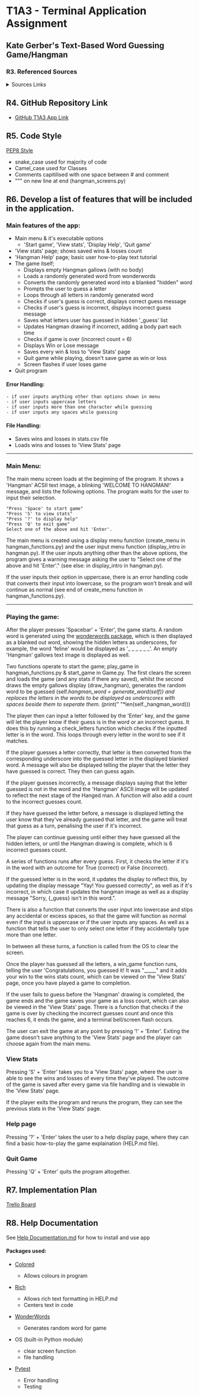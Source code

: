 # T1A3 - Terminal Application Assignment
## Kate Gerber's Text-Based Word Guessing Game/Hangman

### R3. Referenced Sources
<details>
<summary>Sources Links</summary>

- [Hangman image](https://www.google.com/search?sca_esv=f807be754d1cd3a2&q=hangman&tbm=isch&source=lnms&sa=X&sqi=2&ved=2ahUKEwih9L3pmuiFAxV1T2wGHUMWBMQQ0pQJegQICRAB&biw=1248&bih=662&dpr=2#imgrc=ecE6rYqZmYlRfM)
- [Image to ASCII Art converter](https://www.asciiart.eu/image-to-ascii?fbclid=IwZXh0bgNhZW0CMTAAAR08yyg_svulntnc3UI1XGw2Wuea9jSeOVbfEflhgXi45hgDOFl291kq2kU_aem_AYbxnqkTaRass8EeeWkuXmK7GzCK-6BE5pAZXviP1cAcJ4KOZkJbZhByOkrExaD7ADyerPMrMyRvi4z_Nrka2rEt)
- [Strip code](https://www.w3schools.com/python/ref_string_strip.asp)
- [wonderwords](https://pypi.org/project/wonderwords/)
- [Pytest](https://semaphoreci.com/community/tutorials/testing-python-applications-with-pytest?fbclid=IwZXh0bgNhZW0CMTAAAR0R5irQ4ivfQU9jiogdVaP1VLqV8zg-dSEs9-kYAQsykKWJ6BQYcn16IJo_aem_AYbatc_krk9xhKD0S8a02RKU8GCWbZlcF2zQ0kljdqGmdtt0QFVlcm85t2tK5oYdz2QvPmBrRlCDBfIQq7VcJjuX)
- [Rich](https://github.com/Textualize/rich)
- [Colored](https://dslackw.gitlab.io/colored/)

</details>

## R4. GitHub Repository Link
- [GitHub T1A3 App Link](https://github.com/k8-g/T1A3-App)

## R5. Code Style
[PEP8 Style](https://peps.python.org/pep-0008/)
- snake_case used for majority of code
- Camel_case used for Classes
- Comments capitilised with one space between # and comment
- """ on new line at end (hangman_screens.py)

## R6. Develop a list of features that will be included in the application. 

### Main features of the app:
- Main menu & it's executable options
    - 'Start game', 'View stats', 'Display Help', 'Quit game'
- 'View stats' page; shows saved wins & losses count
- 'Hangman Help' page; basic user how-to-play text tutorial
- The game itself; 
    - Displays empty Hangman gallows (with no body)
    - Loads a randomly generated word from wonderwords
    - Converts the randomly generated word into a blanked "hidden" word
    - Prompts the user to guess a letter
    - Loops through all letters in randomly generated word
    - Checks if user's guess is correct, displays correct guess message 
    - Checks if user's guess is incorrect, displays incorrect guess message
    - Saves what letters user has guessed in hidden '_guess' list
    - Updates Hangman drawing if incorrect, adding a body part each time
    - Checks if game is over (incorrect count = 6)
    - Displays Win or Lose message
    - Saves every win & loss to 'View Stats' page
    - Quit game while playing, doesn't save game as win or loss
    - Screen flashes if user loses game
- Quit program

#### Error Handling:

    - if user inputs anything other than options shown in menu
    - if user inputs uppercase letters
    - if user inputs more than one character while guessing
    - if user inputs any spaces while guessing

#### File Handling:
- Saves wins and losses in stats.csv  file
- Loads wins and losses to 'View Stats' page
___
### Main Menu: 

The main menu screen loads at the beginning of the program. It shows a 'Hangman' ACSII text image, a blinking 'WELCOME TO HANGMAN!' message, and lists the following options. The program waits for the user to input their selection.

    "Press 'Space' to start game"
    "Press 'S' to view stats"
    "Press '?' to display help"
    "Press 'Q' to exit game"
    Select one of the above and hit 'Enter'.

The main menu is created using a display menu function (create_menu in hangman_functions.py) and the user input menu function (display_intro in hangman.py). If the user inputs anything other than the above options, the program gives a warning message asking the user to "Select one of the above and hit 'Enter'." (see else: in display_intro in hangman.py).

If the user inputs their option in uppercase, there is an error handling code that converts their input into lowercase, so the program won't break and will continue as normal (see end of create_menu function in hangman_functions.py).
___
### Playing the game:

After the player presses 'Spacebar' + 'Enter', the game starts. A random word is generated using the [wonderwords package](https://pypi.org/project/wonderwords/), which is then displayed as a blanked out word, showing the hidden letters as underscores, for example, the word 'feline' would be displayed as '_ _ _ _ _ _'. An empty 'Hangman' gallows text image is displayed as well.

Two functions operate to start the game; play_game in hangman_functions.py & start_game in Game.py. The first clears the screen and loads the game (and any stats if there any saved), whilst the  second draws the empty gallows display (draw_hangman), generates the random word to be guessed (self._hangman_word = generate_word(self)) and replaces the letters in the words to be displayed as underscores with spaces beside them to seperate them. (print("_ "*len(self._hangman_word)))

The player then can input a letter followed by the 'Enter' key, and the game will let the player know if their guess is in the word or an incorrect guess. It does this by running a check_letters function which checks if the inputted letter is in the word. This loops through every letter in the word to see if it matches. 

If the player guesses a letter correctly, that letter is then converted from the corresponding underscore into the guessed letter in the displayed blanked word. A message will also be displayed telling the player that the letter they have guessed is correct. They then can guess again.

If the player guesses incorrectly, a message displays saying that the letter guessed is not in the word and the 'Hangman' ASCII image will be updated to reflect the next stage of the Hanged man. A function will also add a count to the incorrect guesses count. 

If they have guessed the letter before, a message is displayed letting the user know that they've already guessed that letter, and the game will treat that guess as a turn, penalising the user if it's incorrect. 

The player can continue guessing until either they have guessed all the hidden letters, or until the Hangman drawing is complete, which is 6 incorrect guesses count.

A series of functions runs after every guess. First, it checks the letter if it's in the word with an outcome for True (correct) or False (incorrect). 

If the guessed letter is in the word, it updates the display to reflect this, by updating the display message "Yay! You guessed correctly", as well as if it's incorrect, in which case it updates the hangman image as well as a display message "Sorry, {_guess} isn't in this word.". 

There is also a function that converts the user input into lowercase and stips any accidental or excess spaces, so that the game will function as normal even if the input is uppercase or if the user inputs any spaces. As well as a function that tells the user to only select one letter if they accidentally type more than one letter.

In between all these turns, a function is called from the OS to clear the screen.

Once the player has guessed all the letters, a win_game function runs, telling the user 'Congratulations, you guessed it! It was "_____" and it adds your win to the wins stats count, which can be viewed on the 'View Stats' page, once you have played a game to completion.

If the user fails to guess before the 'Hangman' drawing is completed, the game ends and the game saves your game as a loss count, which can also be viewed in the 'View Stats' page. There is a function that checks if the game is over by checking the incorrect guesses count and once this reaches 6, it ends the game, and a terminal bell/screen flash occurs.

The user can exit the game at any point by pressing '!' + 'Enter'. Exiting the game doesn't save anything to the 'View Stats' page and the player can choose again from the main menu.

### View Stats
Pressing 'S' + 'Enter' takes you to a 'View Stats' page, where the user is able to see the wins and losses of every time they've played. The outcome of the game is saved after every game via file handling and is viewable in the 'View Stats' page. 

If the player exits the program and reruns the program, they can see the previous stats in the 'View Stats' page.

### Help page
Pressing '?' + 'Enter' takes the user to a help display page, where they can find a basic how-to-play the game explaination (HELP.md file).

### Quit Game
Pressing 'Q' + 'Enter' quits the program altogether.

## R7. Implementation Plan
[Trello Board](https://trello.com/invite/b/2KkDIwnm/ATTI8c7dcc244337075ee0527f62c31d103895FB879E/t1a3-terminal-application-assignment-checklist)

## R8. Help Documentation

See [Help Documentation.md](docs/Help%20Documentation.md) for how to install and use app


#### Packages used:
- [Colored](https://pypi.org/project/colored/)
    - Allows colours in program

- [Rich](https://github.com/Textualize/rich)
    - Allows rich text formatting in HELP.md
    - Centers text in code

- [WonderWords](https://pypi.org/project/wonderwords/)
    - Generates random word for game

- OS (built-in Python module)
    - clear screen function
    - file handling

- [Pytest](https://docs.pytest.org/en/stable/)
    - Error handling
    - Testing

